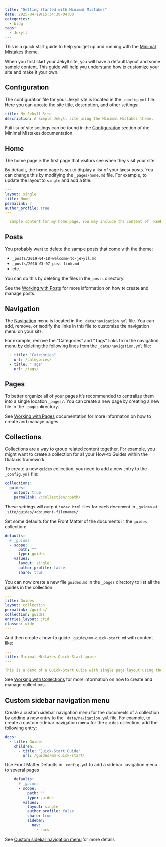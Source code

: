```yaml
---
title: "Getting Started with Minimal Mistakes"
date: 2025-04-19T15:34:30-04:00
categories:
  - blog
tags:
  - Jekyll
---
```


This is a quick start guide to help you get up and running with the [Minimal Mistakes] theme.

When you first start your Jekyll site, you will have a default layout and some sample content. This guide will help you understand how to customize your site and make it your own.

[Minimal Mistakes]: https://mmistakes.github.io/minimal-mistakes/

## Configuration
The configuration file for your Jekyll site is located in the `_config.yml` file. Here you can update the site title,
description, and other settings:
```yaml
title: My Jekyll Site
description: A simple Jekyll site using the Minimal Mistakes theme.
```
Full list of site settings can be found in the [Configuration] section of the Minimal Mistakes documentation.

[Configuration]: https://mmistakes.github.io/minimal-mistakes/docs/configuration/

## Home

The home page is the first page that visitors see when they visit your site.

By default, the home page is set to display a list of your latest posts. You can change this by modifying the
`_pages/home.md` file. For example, to update the layout to `single` and add a title:   
```yaml
---
layout: single
title: Home
permalink: /
author_profile: true
---

  Sample content for my home page. You may include the content of `README.md`
```

## Posts
You probably want to delete the sample posts that come with the theme:
- `_posts/2019-04-18-welcome-to-jekyll.md`
- `_posts/2010-03-07-post-link.md`
- etc.

You can do this by deleting the files in the`_posts` directory.

See the [Working with Posts] for more information on how to create and manage posts.

[Working with Posts]: https://mmistakes.github.io/minimal-mistakes/docs/posts/

## Navigation
The [Navigation](https://mmistakes.github.io/minimal-mistakes/docs/navigation/) menu is located in the `_data/navigation.yml` file. You can add, remove, or modify the links in this 
file to customize the navigation menu on your site.

For example, remove the "Categories" and "Tags" links from the navigation menu by deleting the following lines from the 
`_data/navigation.yml` file:

```yaml
  - title: "Categories"
    url: /categories/
  - title: "Tags"
    url: /tags/
```

## Pages
To better organize all of your pages it's recommended to centralize them into a single location `_pages/`. You can create a new page by creating a new file in the `_pages` directory. 

See [Working with Pages] documentation for more information on how to create and manage pages.

[Working with Pages]: https://mmistakes.github.io/minimal-mistakes/docs/pages/

## Collections

Collections are a way to group related content together. For example, you might want to create a collection for all 
your How-to Guides within the Diataxis framework.

To create a new `guides` collection, you need to add a new entry to the `_config.yml` file:

```yaml
collections:
  guides:
    output: true
    permalink: /:collection/:path/
```

These settings will output `index.html` files for each  document in `_guides` at 
`_site/guides/<document-filename>/`.

Set some defaults for the Front Matter of the documents in the `guides` collection:
```yaml
defaults:
  # _guides
  - scope:
      path: ""
      type: guides
    values:
      layout: single
      author_profile: false
      share: true
```

You can now create a new file `guides.md` in the `_pages` directory to list all the guides in the collection.

```yaml
---
title: Guides
layout: collection
permalink: /guides/
collection: guides
entries_layout: grid
classes: wide
---
```

And then create a how-to guide `_guides/mm-quick-start.md` with content like:
```yaml
---
title: Minimal Mistakes Quick-Start guide
---

This is a demo of a Quick-Start Guide with single page layout using the Minimal Mistakes theme.
```

See [Working with Collections] for more information on how to create and manage collections.

[Working with Collections]: https://mmistakes.github.io/minimal-mistakes/docs/collections/

## Custom sidebar navigation menu
Create a custom sidebar navigation menu for the documents of a collection by adding a new entry to the `_data/navigation.yml` file. For example, to create a custom sidebar navigation menu for the `guides` collection, add the following entry:

```yaml
docs:
  - title: Guides
    children:
      - title: "Quick-Start Guide"
        url: /guides/mm-quick-start/
```

Use Front Matter Defaults in `_config.yml` to add a sidebar navigation menu to several pages

```yaml
    defaults:
      # _guides
      - scope:
          path: ""
          type: guides
        values:
          layout: single
          author_profile: false
          share: true
          sidebar:
            nav:
              - docs
```

See [Custom sidebar navigation menu] for more details

[Custom sidebar navigation menu]: https://mmistakes.github.io/minimal-mistakes/docs/layouts/#custom-sidebar-navigation-menu

